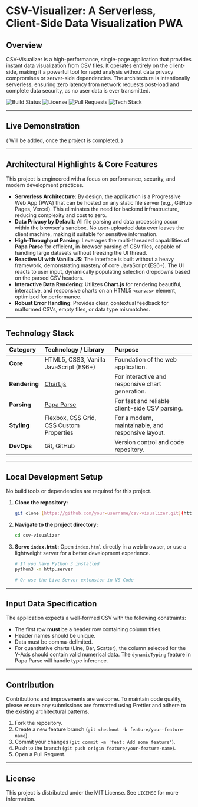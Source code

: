 # CSV-Visualizer: A Serverless, Client-Side Data Visualization PWA

## Overview

CSV-Visualizer is a high-performance, single-page application that provides instant data visualization from CSV files. It operates entirely on the client-side, making it a powerful tool for rapid analysis without data privacy compromises or server-side dependencies. The architecture is intentionally serverless, ensuring zero latency from network requests post-load and complete data security, as no user data is ever transmitted.

![Build Status](https://img.shields.io/badge/build-passing-brightgreen)
![License](https://img.shields.io/badge/license-MIT-blue.svg)
![Pull Requests](https://img.shields.io/badge/PRs-welcome-orange.svg)
![Tech Stack](https://img.shields.io/badge/tech-Vanilla_JS_|_HTML5_|_CSS3-yellow)

---

## Live Demonstration

( Will be added, once the project is completed. ) 

---

## Architectural Highlights & Core Features

This project is engineered with a focus on performance, security, and modern development practices.

* **Serverless Architecture**: By design, the application is a Progressive Web App (PWA) that can be hosted on any static file server (e.g., GitHub Pages, Vercel). This eliminates the need for backend infrastructure, reducing complexity and cost to zero.
* **Data Privacy by Default**: All file parsing and data processing occur within the browser's sandbox. No user-uploaded data ever leaves the client machine, making it suitable for sensitive information.
* **High-Throughput Parsing**: Leverages the multi-threaded capabilities of **Papa Parse** for efficient, in-browser parsing of CSV files, capable of handling large datasets without freezing the UI thread.
* **Reactive UI with Vanilla JS**: The interface is built without a heavy framework, demonstrating mastery of core JavaScript (ES6+). The UI reacts to user input, dynamically populating selection dropdowns based on the parsed CSV headers.
* **Interactive Data Rendering**: Utilizes **Chart.js** for rendering beautiful, interactive, and responsive charts on an HTML5 `<canvas>` element, optimized for performance.
* **Robust Error Handling**: Provides clear, contextual feedback for malformed CSVs, empty files, or data type mismatches.

---

## Technology Stack

| Category      | Technology / Library                                       | Purpose                                            |
| :------------ | :--------------------------------------------------------- | :------------------------------------------------- |
| **Core** | HTML5, CSS3, Vanilla JavaScript (ES6+)                     | Foundation of the web application.                 |
| **Rendering** | [Chart.js](https://www.chartjs.org/)                       | For interactive and responsive chart generation.   |
| **Parsing** | [Papa Parse](https://www.papaparse.com/)                   | For fast and reliable client-side CSV parsing.     |
| **Styling** | Flexbox, CSS Grid, CSS Custom Properties                   | For a modern, maintainable, and responsive layout. |
| **DevOps** | Git, GitHub                                                | Version control and code repository.               |

---

## Local Development Setup

No build tools or dependencies are required for this project.

1.  **Clone the repository:**
    ```sh
    git clone [https://github.com/your-username/csv-visualizer.git](https://github.com/your-username/csv-visualizer.git)
    ```

2.  **Navigate to the project directory:**
    ```sh
    cd csv-visualizer
    ```

3.  **Serve `index.html`:**
    Open `index.html` directly in a web browser, or use a lightweight server for a better development experience.
    ```sh
    # If you have Python 3 installed
    python3 -m http.server

    # Or use the Live Server extension in VS Code
    ```

---

## Input Data Specification

The application expects a well-formed CSV with the following constraints:

* The first row **must** be a header row containing column titles.
* Header names should be unique.
* Data must be comma-delimited.
* For quantitative charts (Line, Bar, Scatter), the column selected for the Y-Axis should contain valid numerical data. The `dynamicTyping` feature in Papa Parse will handle type inference.

---

## Contribution

Contributions and improvements are welcome. To maintain code quality, please ensure any submissions are formatted using Prettier and adhere to the existing architectural patterns.

1.  Fork the repository.
2.  Create a new feature branch (`git checkout -b feature/your-feature-name`).
3.  Commit your changes (`git commit -m 'feat: Add some feature'`).
4.  Push to the branch (`git push origin feature/your-feature-name`).
5.  Open a Pull Request.

---

## License

This project is distributed under the MIT License. See `LICENSE` for more information.